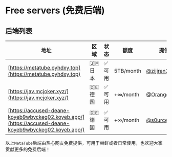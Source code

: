 # Free servers (免费后端)

## 后端列表

| 地址 | 区域 | 状态 | 额度 | 提供者 |
|-----|-----|------|-----|-------|
| [https://metatube.pyhdxy.top](https://metatube.pyhdxy.top) | 🇯🇵日本 | ✅可用 | 5TB/month | [@zijiren233](https://github.com/zijiren233) |
| [https://jav.mcjoker.xyz/](https://jav.mcjoker.xyz/) | 🇩🇪德国 | ✅可用 | +∞/month | [@OrangeKid999](https://t.me/OrangeKid999) |
| [https://accused-deane-koyeb9wbyckeg02.koyeb.app/](https://accused-deane-koyeb9wbyckeg02.koyeb.app/) | 🇩🇪德国 | ✅可用 | +∞/month | [@s0urce](https://t.me/s0urce1911) |

以上`MetaTube`后端由热心网友免费提供，可用于尝鲜或者日常使用，也欢迎大家贡献更多的免费后端！
